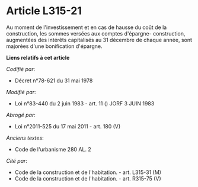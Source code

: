 # Article L315-21

Au moment de l'investissement et en cas de hausse du coût de la construction, les sommes versées aux comptes d'épargne-
construction, augmentées des intérêts capitalisés au 31 décembre de chaque année, sont majorées d'une bonification d'épargne.

**Liens relatifs à cet article**

_Codifié par_:

  - Décret n°78-621 du 31 mai 1978

_Modifié par_:

  - Loi n°83-440 du 2 juin 1983 - art. 11 () JORF 3 JUIN 1983

_Abrogé par_:

  - Loi n°2011-525 du 17 mai 2011 - art. 180 (V)

_Anciens textes_:

  - Code de l'urbanisme 280 AL. 2

_Cité par_:

  - Code de la construction et de l'habitation. - art. L315-31 (M)
  - Code de la construction et de l'habitation. - art. R315-75 (V)

